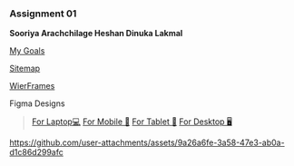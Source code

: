 ### Assignment 01
**Sooriya Arachchilage Heshan Dinuka Lakmal**

[My Goals](https://drive.google.com/file/d/1qXl3o4cHBWNqCCDqtRCWtoGr7uotAk8u/view?usp=sharing)

[Sitemap](https://www.gloomaps.com/RlsT3V4XdY)

[WierFrames](https://drive.google.com/file/d/1_fngp56WrmxW8PDlY1R021zIozH2ysIv/view?usp=sharing)

Figma Designs
>  [For Laptop💻](https://www.figma.com/design/BFfdMwEfdDrsY0rBdVAbix/MyPortfolio?node-id=0-1&t=UWmnWJgz2YfTa2RQ-1) 
>  [For Mobile 📱](https://www.figma.com/design/BFfdMwEfdDrsY0rBdVAbix/MyPortfolio?node-id=192-874&t=UWmnWJgz2YfTa2RQ-1)
>  [For Tablet 📱](https://www.figma.com/design/BFfdMwEfdDrsY0rBdVAbix/MyPortfolio?node-id=217-690&t=UWmnWJgz2YfTa2RQ-1)
>  [For Desktop 🖥️](https://www.figma.com/design/BFfdMwEfdDrsY0rBdVAbix/MyPortfolio?node-id=247-97&t=UWmnWJgz2YfTa2RQ-1)

https://github.com/user-attachments/assets/9a26a6fe-3a58-47e3-ab0a-d1c86d299afc

